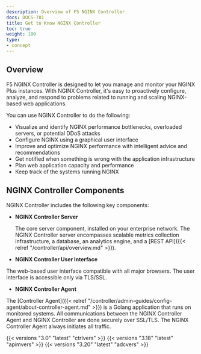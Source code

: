 ```yaml
---
description: Overview of F5 NGINX Controller.
docs: DOCS-781
title: Get to Know NGINX Controller
toc: true
weight: 100
type:
- concept
---
```



## Overview

F5 NGINX Controller is designed to let you manage and monitor your NGINX Plus instances. With NGINX Controller, it's easy to proactively configure, analyze, and respond to problems related to running and scaling NGINX-based web applications.

You can use NGINX Controller to do the following:

- Visualize and identify NGINX performance bottlenecks, overloaded servers, or potential DDoS attacks
- Configure NGINX using a graphical user interface
- Improve and optimize NGINX performance with intelligent advice and recommendations
- Get notified when something is wrong with the application infrastructure
- Plan web application capacity and performance
- Keep track of the systems running NGINX

## NGINX Controller Components

NGINX Controller includes the following key components:

- **NGINX Controller Server**

  The core server component, installed on your enterprise network. The NGINX Controller server encompasses scalable metrics collection infrastructure, a database, an analytics engine, and a [REST API]({{< relref "/controller/api/overview.md" >}}).

- **NGINX Controller User Interface**

 The web-based user interface compatible with all major browsers. The user interface is accessible only via TLS/SSL.

- **NGINX Controller Agent**

 The [Controller Agent]({{< relref "/controller/admin-guides/config-agent/about-controller-agent.md" >}}) is a Golang application that runs on monitored systems. All communications between the NGINX Controller Agent and NGINX Controller are done securely over SSL/TLS. The NGINX Controller Agent always initiates all traffic.

{{< versions "3.0" "latest" "ctrlvers" >}}
{{< versions "3.18" "latest" "apimvers" >}}
{{< versions "3.20" "latest" "adcvers" >}}
